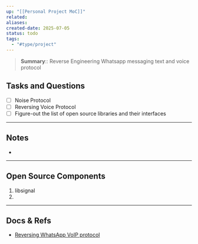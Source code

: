 ```yaml
---
up: "[[Personal Project MoC]]"
related: 
aliases: 
created-date: 2025-07-05
status: todo
tags:
  - "#type/project"
---
```


> **Summary**:: Reverse Engineering Whatsapp messaging text and voice protocol

## Tasks and Questions

- [ ] Noise Protocol
- [ ] Reversing Voice Protocol
- [ ] Figure-out the list of open source libraries and their interfaces

---

## Notes
- 

---

## Open Source Components

1. libsignal
2. 

---

## Docs & Refs

- [Reversing WhatsApp VoIP protocol](https://medium.com/@schirrmacher/analyzing-whatsapp-calls-176a9e776213)
